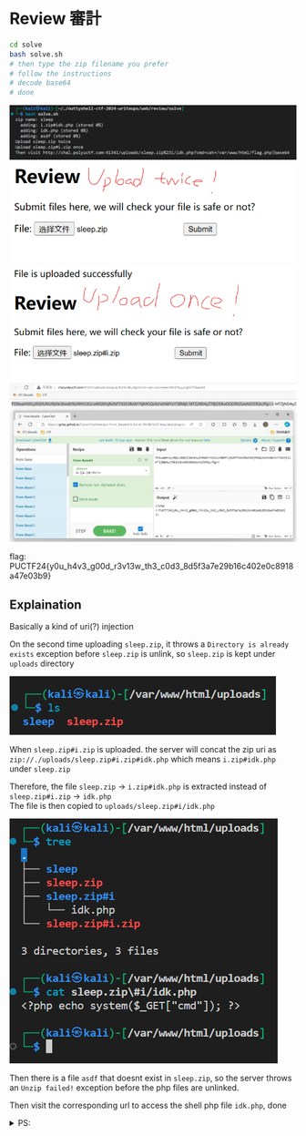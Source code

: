 # Review 審計

```bash
cd solve
bash solve.sh
# then type the zip filename you prefer
# follow the instructions
# decode base64
# done
```

![](./img/1.png)
![](./img/2.png)
![](./img/3.png)
![](./img/4.png)

flag: PUCTF24{y0u_h4v3_g00d_r3v13w_th3_c0d3_8d5f3a7e29b16c402e0c8918a47e03b9}

## Explaination 

Basically a kind of uri(?) injection

On the second time uploading `sleep.zip`, it throws a `Directory is already exists` exception before `sleep.zip` is unlink, so `sleep.zip` is kept under `uploads` directory

![](./img/5.png)

When `sleep.zip#i.zip` is uploaded. the server will concat the zip uri as `zip://./uploads/sleep.zip#i.zip#idk.php` which means `i.zip#idk.php` under `sleep.zip`

Therefore, the file `sleep.zip` -> `i.zip#idk.php` is extracted instead of `sleep.zip#i.zip` -> `idk.php` <br/>
The file is then copied to `uploads/sleep.zip#i/idk.php`

![](./img/6.png)

Then there is a file `asdf` that doesnt exist in `sleep.zip`, so the server throws an `Unzip failed!` exception before the php files are unlinked.

Then visit the corresponding url to access the shell php file `idk.php`, done

<details><summary>PS:</summary>
Actually I dont need to do the above stuffs. 😰 <br/>
What I need is just construct a zip file in this layout...:

1. web-shell.php
2. [CORRUPTED FILE ENTRY]

Wasting time again😰
</details>

